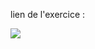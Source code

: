 lien de l'exercice : 

![](https://cdn.discordapp.com/attachments/738399758145552516/739845093216878652/Jour_3.png)
